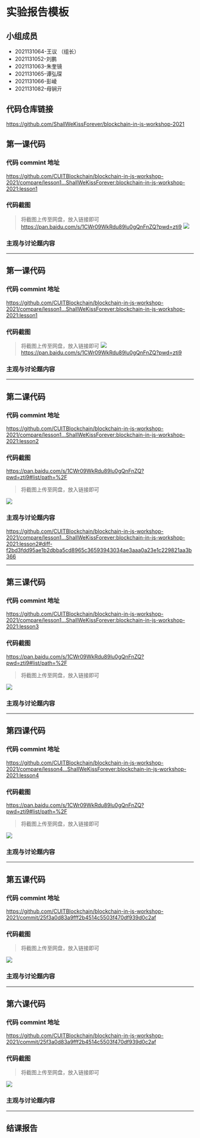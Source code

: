 # 实验报告模板

## 小组成员

- 2021131064-王议 （组长）
- 2021131052-刘鹏
- 2021131063-朱奎镜
- 2021131065-谭弘琛
- 2021131066-彭崚
- 2021131082-母锏亓


## 代码仓库链接

https://github.com/ShallWeKissForever/blockchain-in-js-workshop-2021


## 第一课代码


### 代码 commint 地址

https://github.com/CUITBlockchain/blockchain-in-js-workshop-2021/compare/lesson1...ShallWeKissForever:blockchain-in-js-workshop-2021:lesson1

### 代码截图

> 将截图上传至网盘，放入链接即可
https://pan.baidu.com/s/1CWr09WkRdu89lu0gQnFnZQ?pwd=zti9
![](链接)


### 主观与讨论题内容

---



## 第一课代码


### 代码 commint 地址

https://github.com/CUITBlockchain/blockchain-in-js-workshop-2021/compare/lesson1...ShallWeKissForever:blockchain-in-js-workshop-2021:lesson1


### 代码截图

> 将截图上传至网盘，放入链接即可
![](链接)
https://pan.baidu.com/s/1CWr09WkRdu89lu0gQnFnZQ?pwd=zti9

### 主观与讨论题内容


---



## 第二课代码


### 代码 commint 地址

https://github.com/CUITBlockchain/blockchain-in-js-workshop-2021/compare/lesson1...ShallWeKissForever:blockchain-in-js-workshop-2021:lesson2


### 代码截图
https://pan.baidu.com/s/1CWr09WkRdu89lu0gQnFnZQ?pwd=zti9#list/path=%2F
> 将截图上传至网盘，放入链接即可

![](链接)


### 主观与讨论题内容
https://github.com/CUITBlockchain/blockchain-in-js-workshop-2021/compare/lesson1...ShallWeKissForever:blockchain-in-js-workshop-2021:lesson2#diff-f2bd3fdd95ae1b2dbba5cd8965c36593943034ae3aaa0a23e1c229821aa3b366


---


## 第三课代码


### 代码 commint 地址

https://github.com/CUITBlockchain/blockchain-in-js-workshop-2021/compare/lesson1...ShallWeKissForever:blockchain-in-js-workshop-2021:lesson3


### 代码截图
https://pan.baidu.com/s/1CWr09WkRdu89lu0gQnFnZQ?pwd=zti9#list/path=%2F
> 将截图上传至网盘，放入链接即可

![](链接)


### 主观与讨论题内容



---




## 第四课代码


### 代码 commint 地址

https://github.com/CUITBlockchain/blockchain-in-js-workshop-2021/compare/lesson4...ShallWeKissForever:blockchain-in-js-workshop-2021:lesson4


### 代码截图
https://pan.baidu.com/s/1CWr09WkRdu89lu0gQnFnZQ?pwd=zti9#list/path=%2F
> 将截图上传至网盘，放入链接即可

![](链接)


### 主观与讨论题内容



---




## 第五课代码


### 代码 commint 地址

https://github.com/CUITBlockchain/blockchain-in-js-workshop-2021/commit/25f3a0d83a9fff2b4514c5503f470df939d0c2af


### 代码截图

> 将截图上传至网盘，放入链接即可

![](链接)


### 主观与讨论题内容



---




## 第六课代码


### 代码 commint 地址

https://github.com/CUITBlockchain/blockchain-in-js-workshop-2021/commit/25f3a0d83a9fff2b4514c5503f470df939d0c2af


### 代码截图

> 将截图上传至网盘，放入链接即可

![](图片链接放这里)


### 主观与讨论题内容



---


## 结课报告





